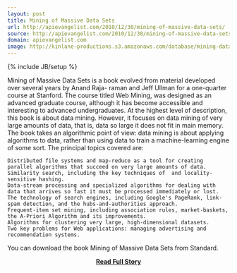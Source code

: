 ```yaml
---
layout: post
title: Mining of Massive Data Sets
url: http://apievangelist.com/2010/12/30/mining-of-massive-data-sets/
source: http://apievangelist.com/2010/12/30/mining-of-massive-data-sets/
domain: apievangelist.com
image: http://kinlane-productions.s3.amazonaws.com/database/mining-data-sets.jpg
---
```

{% include JB/setup %}<p>Mining of Massive Data Sets is a book evolved from material developed over several years by Anand Raja- raman and Jeff Ullman for a one-quarter course at Stanford. The course titled Web Mining, was designed as an advanced graduate course, although it has become accessible and interesting to advanced undergraduates.
At the highest level of description, this book is about data mining. However, it focuses on data mining of very large amounts of data, that is, data so large it does not fit in main memory.
The book takes an algorithmic point of view: data mining is about applying algorithms to data, rather than using data to train a machine-learning engine of some sort. The principal topics covered are:

	Distributed file systems and map-reduce as a tool for creating parallel algorithms that succeed on very large amounts of data.
	Similarity search, including the key techniques of  and locality- sensitive hashing.
	Data-stream processing and specialized algorithms for dealing with data that arrives so fast it must be processed immediately or lost.
	The technology of search engines, including Google's PageRank, link-spam detection, and the hubs-and-authorities approach.
	Frequent-item set mining, including association rules, market-baskets, the A-Priori Algorithm and its improvements.
	Algorithms for clustering very large, high-dimensional datasets.
	Two key problems for Web applications: managing advertising and recommendation systems.

You can download the book Mining of Massive Data Sets from Standard.</p>
<center><p><a href="http://apievangelist.com/2010/12/30/mining-of-massive-data-sets/" style='padding:25px; font-sze:18px; font-weight: bold;'>Read Full Story</a></p></center>

